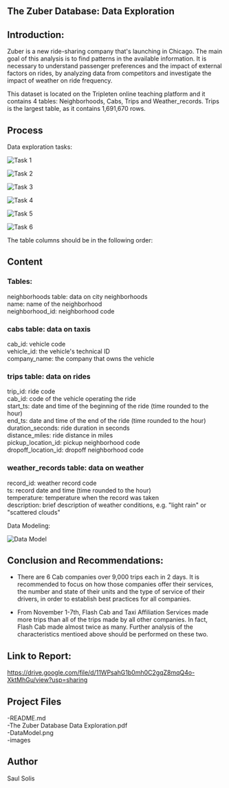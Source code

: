 
## The Zuber Database: Data Exploration

## Introduction:

Zuber is a new ride-sharing company that's launching in Chicago. The main goal of this analysis is to find patterns in the available information. It is necessary to understand passenger preferences and the impact of external factors on rides, by analyzing data from competitors and investigate the impact of weather on ride frequency. <br>

This dataset is located on the Tripleten online teaching platform and it contains 4 tables: Neighborhoods, Cabs, Trips and Weather_records. Trips is the largest table, as it contains 1,691,670 rows.

## Process
Data exploration tasks:

![Task 1](images/sql1.png)
<br>

![Task 2](images/sql2.png)
<br>

![Task 3](images/sql3.png)
<br>

![Task 4](images/sql4.png)
<br>

![Task 5](images/sql5.png)
<br>

![Task 6](images/sql6.png)

The table columns should be in the following order: 

## Content

### Tables:
neighborhoods table: data on city neighborhoods <br>
name: name of the neighborhood <br>
neighborhood_id: neighborhood code <br>

### cabs table: data on taxis
cab_id: vehicle code <br>
vehicle_id: the vehicle's technical ID <br>
company_name: the company that owns the vehicle <br>

### trips table: data on rides
trip_id: ride code <br>
cab_id: code of the vehicle operating the ride <br>
start_ts: date and time of the beginning of the ride (time rounded to the hour) <br>
end_ts: date and time of the end of the ride (time rounded to the hour) <br>
duration_seconds: ride duration in seconds <br>
distance_miles: ride distance in miles <br>
pickup_location_id: pickup neighborhood code <br>
dropoff_location_id: dropoff neighborhood code <br>

### weather_records table: data on weather
record_id: weather record code <br>
ts: record date and time (time rounded to the hour) <br>
temperature: temperature when the record was taken <br>
description: brief description of weather conditions, e.g. "light rain" or "scattered clouds" <br>

Data Modeling:

![Data Model](DataModel.png)

## Conclusion and Recommendations:

- There are 6 Cab companies over 9,000 trips each in 2 days. It is recommended to focus on how those companies offer their services, the number and state of their units and the type of service of their drivers, 
in order to establish best practices for all companies. <br>

- From November 1-7th, Flash Cab and Taxi Affiliation Services made more trips than all of the trips made by all other companies. In fact, Flash Cab made almost twice as many. Further analysis of the characteristics mentioed above should be performed on these two.

## Link to Report:

https://drive.google.com/file/d/11WPsahG1b0mh0C2gqZ8mqQ4o-XktMhGu/view?usp=sharing

## Project Files

-README.md<br>
-The Zuber Database Data Exploration.pdf<br>
-DataModel.png<br>
-images

## Author

Saul Solis
